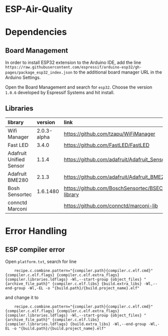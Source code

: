 # ESP-Air-Quality

# Dependencies

## Board Management

In order to install ESP32 extension to the Arduino IDE, add the line ```https://raw.githubusercontent.com/espressif/arduino-esp32/gh-pages/package_esp32_index.json``` to the additional board manager URL in the Arduino Settings. 

Open the Board Management and search for ```esp32```. Choose the version ```1.0.6``` developed by Espressif Systems and hit install. 


## Libraries

| library            | version            | link |
|:------------------ |:-------------------| :-------------------|
| Wifi Manager            | 2.0.3-alpha   | https://github.com/tzapu/WiFiManager |
| Fast LED                | 3.4.0         | https://github.com/FastLED/FastLED |
| Adafruit Unified Sensor | 1.1.4         | https://github.com/adafruit/Adafruit_Sensor |
| Adafruit BME280         | 2.1.3         | https://github.com/adafruit/Adafruit_BME280_Library|
| Bosh Sensortec          | 1.6.1480      | https://github.com/BoschSensortec/BSEC-Arduino-library |
| connctd Marconi         |               | https://github.com/connctd/marconi-lib |

# Error Handling

## ESP compiler error


Open ```platform.txt```, search for line

		recipe.c.combine.pattern="{compiler.path}{compiler.c.elf.cmd}" {compiler.c.elf.flags} {compiler.c.elf.extra_flags} {compiler.libraries.ldflags} -Wl,--start-group {object_files} "{archive_file_path}" {compiler.c.elf.libs} {build.extra_libs} -Wl,--end-group -Wl,-EL -o "{build.path}/{build.project_name}.elf"

and change it to 

		recipe.c.combine.pattern="{compiler.path}{compiler.c.elf.cmd}" {compiler.c.elf.flags} {compiler.c.elf.extra_flags} {compiler.libraries.ldflags} -Wl,--start-group {object_files} "{archive_file_path}" {compiler.c.elf.libs} {compiler.libraries.ldflags} {build.extra_libs} -Wl,--end-group -Wl,-EL -o "{build.path}/{build.project_name}.elf"

